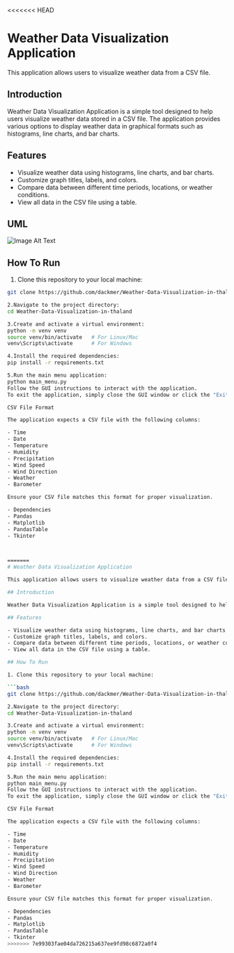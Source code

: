 <<<<<<< HEAD
# Weather Data Visualization Application

This application allows users to visualize weather data from a CSV file.

## Introduction

Weather Data Visualization Application is a simple tool designed to help users visualize weather data stored in a CSV file. The application provides various options to display weather data in graphical formats such as histograms, line charts, and bar charts.

## Features

- Visualize weather data using histograms, line charts, and bar charts.
- Customize graph titles, labels, and colors.
- Compare data between different time periods, locations, or weather conditions.
- View all data in the CSV file using a table.

## UML

![Image Alt Text](C:\Users\tan\Weather-Data-Visualization-in-thaland\uml_weather.png)

## How To Run

1. Clone this repository to your local machine:

```bash
git clone https://github.com/dackmer/Weather-Data-Visualization-in-thaland.git

2.Navigate to the project directory:
cd Weather-Data-Visualization-in-thaland

3.Create and activate a virtual environment:
python -m venv venv
source venv/bin/activate   # For Linux/Mac
venv\Scripts\activate      # For Windows

4.Install the required dependencies:
pip install -r requirements.txt

5.Run the main menu application:
python main_menu.py
Follow the GUI instructions to interact with the application.
To exit the application, simply close the GUI window or click the "Exit" button.

CSV File Format

The application expects a CSV file with the following columns:

- Time
- Date
- Temperature
- Humidity
- Precipitation
- Wind Speed
- Wind Direction
- Weather
- Barometer

Ensure your CSV file matches this format for proper visualization.

- Dependencies
- Pandas
- Matplotlib
- PandasTable
- Tkinter



=======
# Weather Data Visualization Application

This application allows users to visualize weather data from a CSV file.

## Introduction

Weather Data Visualization Application is a simple tool designed to help users visualize weather data stored in a CSV file. The application provides various options to display weather data in graphical formats such as histograms, line charts, and bar charts.

## Features

- Visualize weather data using histograms, line charts, and bar charts.
- Customize graph titles, labels, and colors.
- Compare data between different time periods, locations, or weather conditions.
- View all data in the CSV file using a table.

## How To Run

1. Clone this repository to your local machine:

```bash
git clone https://github.com/dackmer/Weather-Data-Visualization-in-thaland.git

2.Navigate to the project directory:
cd Weather-Data-Visualization-in-thaland

3.Create and activate a virtual environment:
python -m venv venv
source venv/bin/activate   # For Linux/Mac
venv\Scripts\activate      # For Windows

4.Install the required dependencies:
pip install -r requirements.txt

5.Run the main menu application:
python main_menu.py
Follow the GUI instructions to interact with the application.
To exit the application, simply close the GUI window or click the "Exit" button.

CSV File Format

The application expects a CSV file with the following columns:

- Time
- Date
- Temperature
- Humidity
- Precipitation
- Wind Speed
- Wind Direction
- Weather
- Barometer

Ensure your CSV file matches this format for proper visualization.

- Dependencies
- Pandas
- Matplotlib
- PandasTable
- Tkinter
>>>>>>> 7e99303fae04da726215a637ee9fd98c6872a0f4
